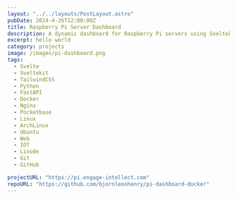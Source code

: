 ```yaml
---
layout: "../../layouts/PostLayout.astro"
pubDate: 2024-4-26T12:00:00Z
title: Raspberry Pi Server Dashboard
description: A dynamic dashboard for Raspberry Pi servers using Sveltekit, Python, Web Sockets, FastAPI, and Docker.
excerpt: hello world
category: projects
image: /images/pi-dashboard.png
tags:
  - Svelte
  - Sveltekit
  - TailwindCSS
  - Python
  - FastAPI
  - Docker
  - Nginx
  - Pocketbase
  - Linux
  - ArchLinux
  - Ubuntu
  - Web
  - IOT
  - Linode
  - Git
  - GitHub

projectURL: "https://pi.engage-intellect.com"
repoURL: "https://github.com/bjornleonhenry/pi-dashboard-docker"
---
```

